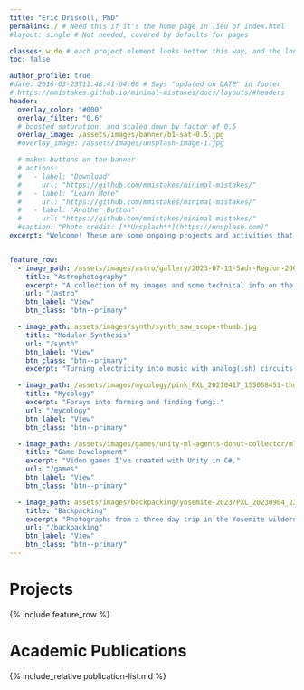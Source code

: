 ```yaml
---
title: "Eric Driscoll, PhD"
permalink: / # Need this if it's the home page in lieu of index.html
#layout: single # Not needed, covered by defaults for pages

classes: wide # each project element looks better this way, and the long word "astrophotography" is less likely to be truncated
toc: false

author_profile: true
#date: 2016-03-23T11:48:41-04:00 # Says "updated on DATE" in footer
# https://mmistakes.github.io/minimal-mistakes/docs/layouts/#headers
header:
  overlay_color: "#000"
  overlay_filter: "0.6"
  # boosted saturation, and scaled down by factor of 0.5
  overlay_image: /assets/images/banner/b1-sat-0.5.jpg
  #overlay_image: /assets/images/unsplash-image-1.jpg

  # makes buttons on the banner
  # actions:
  #   - label: "Download"
  #     url: "https://github.com/mmistakes/minimal-mistakes/"
  #   - label: "Learn More"
  #     url: "https://github.com/mmistakes/minimal-mistakes/"
  #   - label: "Another Button"
  #     url: "https://github.com/mmistakes/minimal-mistakes/"
  #caption: "Photo credit: [**Unsplash**](https://unsplash.com)"
excerpt: "Welcome! These are some ongoing projects and activities that I spend my time on."


feature_row:
  - image_path: /assets/images/astro/gallery/2023-07-11-Sadr-Region-200-mm-thumb.jpg
    title: "Astrophotography"
    excerpt: "A collection of my images and some technical info on the process."
    url: "/astro"
    btn_label: "View"
    btn_class: "btn--primary"

  - image_path: assets/images/synth/synth_saw_scope-thumb.jpg
    title: "Modular Synthesis"
    url: "/synth"
    btn_label: "View"
    btn_class: "btn--primary"
    excerpt: "Turning electricity into music with analog(ish) circuits."

  - image_path: /assets/images/mycology/pink_PXL_20210417_155058451-thumb.jpg
    title: "Mycology"
    excerpt: "Forays into farming and finding fungi."
    url: "/mycology"
    btn_label: "View"
    btn_class: "btn--primary"

  - image_path: /assets/images/games/unity-ml-agents-donut-collector/ml-agents-01-thumb.png
    title: "Game Development"
    excerpt: "Video games I've created with Unity in C#."
    url: "/games"
    btn_label: "View"
    btn_class: "btn--primary"

  - image_path: assets/images/backpacking/yosemite-2023/PXL_20230904_230827011-thumb.jpg
    title: "Backpacking"
    excerpt: "Photographs from a three day trip in the Yosemite wilderness area."
    url: "/backpacking"
    btn_label: "View"
    btn_class: "btn--primary"
---
```


<!-- <h1><p style="text-align:center">Projects</p></h1> -->
<!-- All features in one row -->
# Projects

{% include feature_row %}

# Academic Publications
{% include_relative publication-list.md %}
